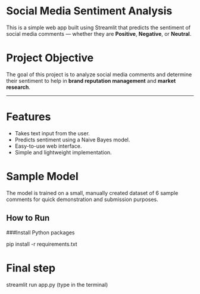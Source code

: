 # Social Media Sentiment Analysis

This is a simple web app built using Streamlit that predicts the sentiment of social media comments — whether they are **Positive**, **Negative**, or **Neutral**.



# Project Objective

The goal of this project is to analyze social media comments and determine their sentiment to help in **brand reputation management** and **market research**.

---

# Features

- Takes text input from the user.
- Predicts sentiment using a Naive Bayes model.
- Easy-to-use web interface.
- Simple and lightweight implementation.


# Sample Model

The model is trained on a small, manually created dataset of 6 sample comments for quick demonstration and submission purposes.


## How to Run

###Install Python packages


pip install -r requirements.txt

# Final step
streamlit run app.py (type in the terminal)

